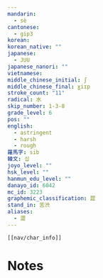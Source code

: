 ```yaml
---
mandarin:
  - sè
cantonese:
  - gip3
korean:
korean_native: ""
japanese:
  - JUU
japanese_nanori: ""
vietnamese:
middle_chinese_initial: ʃ
middle_chinese_final: ɣiɪp
stroke_count: "11"
radical: 水
skip_number: 1-3-8
grade_level: 6
pos: ""
english:
  - astringent
  - harsh
  - rough
羅馬字: sib
韓文: 십
joyo_level: ""
hsk_level: ""
hanmun_edu_level: ""
danayo_id: 6042
mc_id: 3223
graphemic_classification: 歰
stand_in: 苦渋
aliases:
  - 澀
---
```

```meta-bind-embed
[[nav/char_info]]
```

# Notes
